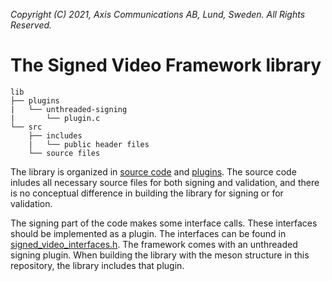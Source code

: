 *Copyright (C) 2021, Axis Communications AB, Lund, Sweden. All Rights Reserved.*

# The Signed Video Framework library
```
lib
├── plugins
|   └── unthreaded-signing
|       └── plugin.c
└── src
    ├── includes
    |   └── public header files
    └── source files
```

The library is organized in [source code](./src/) and [plugins](./plugins/). The source code inludes all necessary source files for both signing and validation, and there is no conceptual difference in building the library for signing or for validation.

The signing part of the code makes some interface calls. These interfaces should be implemented as a plugin. The interfaces can be found in [signed_video_interfaces.h](./src/includes/signed_video_interfaces.h). The framework comes with an unthreaded signing plugin. When building the library with the meson structure in this repository, the library includes that plugin.
